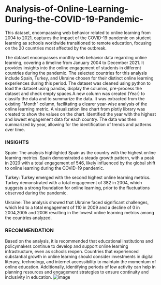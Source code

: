 # Analysis-of-Online-Learning-During-the-COVID-19-Pandemic-
This dataset, encompassing web behavior related to online learning from 2004 to 2021, captures the impact of the COVID-19 pandemic on student learning as schools worldwide transitioned to remote education, focusing on the 20 countries most affected by the outbreak.

The dataset encompasses monthly web behavior data regarding online learning, covering a timeline from January 2004 to December 2021. It provides insights into the 
online engagement of students in different countries during the pandemic. The selected countries for this analysis include Spain, Turkey, and Ukraine chosen for their 
distinct online learning experiences during this period. The dataset was cleaned using python to load the dataset using pandas, display the columns, pre-process the dataset and check empty spaces.A new column was created (Year) to classify the data and to summarize the data. It was extracted from the existing "Month" column, facilitating a clearer year-wise analysis of the online learning metric. A visualization line chart from plotly library was created to show the values on the chart. Identified the year with the highest and lowest 
engagement data for each country. The data was then summarized by year, allowing for the identification of trends and patterns over time.
### INSIGHTS
Spain: The analysis highlighted Spain as the country with the highest online learning metrics. Spain demonstrated a steady growth pattern, with a peak in 2020 with a 
total engagement of 546, likely influenced by the global shift to online learning during the COVID-19 pandemic.

Turkey: Turkey emerged with the second highest online learning metrics. Turkey demonstrated with a total engagement of 382 in 2004, which suggests a strong foundation for online learning, prior to the fluctuations observed during the pandemic.

Ukraine: The analysis showed that Ukraine faced significant challenges, which led to a total engagement of 110 in 2009 and a decline of 0 in 2004,2005 and 2006 resulting in the lowest online learning metrics among the countries analyzed.
### RECOMMENDATION
Based on the analysis, it is recommended that educational institutions and policymakers continue to develop and support online learning infrastructure, even as schools reopen. Countries that experienced substantial growth in online learning should consider investments in digital literacy, technology, and internet accessibility to maintain the momentum of online education. Additionally, identifying periods of low activity can help in planning resources and engagement strategies to ensure continuity and inclusivity in education.
![image](https://github.com/user-attachments/assets/2f144fb1-0eaf-4b74-8103-306172835260)

